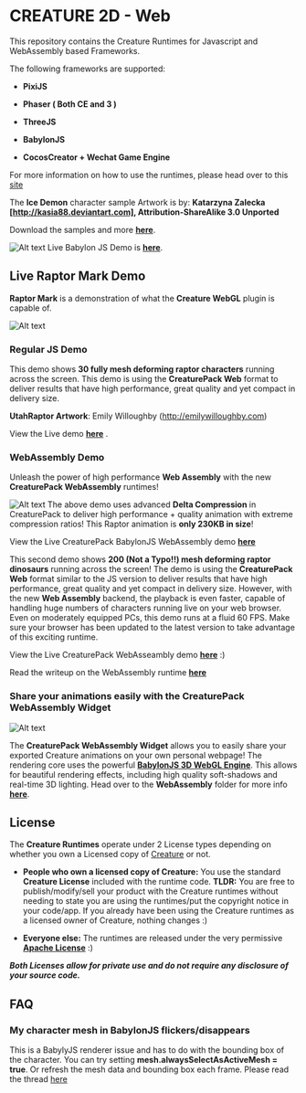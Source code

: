 # CREATURE 2D - Web

This repository contains the Creature Runtimes for Javascript and WebAssembly based Frameworks.

The following frameworks are supported:

- **PixiJS**

- **Phaser ( Both CE and 3 )**

- **ThreeJS**

- **BabylonJS**

- **CocosCreator + Wechat Game Engine**

For more information on how to use the runtimes, please head over to this [site](http://www.kestrelmoon.com/creaturedocs/Game_Engine_Runtimes_And_Integration/Runtimes_Introduction.html)

The **Ice Demon** character sample Artwork is by: **Katarzyna Zalecka [http://kasia88.deviantart.com], Attribution-ShareAlike 3.0 Unported**

Download the samples and more **[here](http://www.kestrelmoon.com/creaturedocs/Animation_Samples_And_Examples/Samples_And_Videos.html)**.

![Alt text](https://github.com/kestrelm/Creature_WebGL/blob/master/babylonjs.png)
Live Babylon JS Demo is **[here](http://creature.kestrelmoon.com/WebDemo/Babylon-Demo.html)**.

## Live Raptor Mark Demo

**Raptor Mark** is a demonstration of what the **Creature WebGL** plugin is capable of. 

![Alt text](https://github.com/kestrelm/Creature_WebGL/blob/master/logo1.png)

### Regular JS Demo

This demo shows **30 fully mesh deforming raptor characters** running across the screen. This demo is using the **CreaturePack Web** format to deliver results that have high performance, great quality and yet compact in delivery size.

**UtahRaptor Artwork**: Emily Willoughby (http://emilywilloughby.com) 

View the Live demo **[here](http://www.kestrelmoon.com/creature/WebDemo/raptor_mark.html)** .

### WebAssembly Demo

Unleash the power of high performance **Web Assembly** with the new **CreaturePack WebAssembly** runtimes!

![Alt text](./file/gfx/img/readme/babylonPack.png)
The above demo uses advanced **Delta Compression** in CreaturePack to deliver high performance + quality animation with extreme compression ratios! This Raptor animation is **only 230KB in size**!

View the Live CreaturePack BabylonJS WebAssembly demo **[here](https://creature.kestrelmoon.com/WebDemo/wasm/BabylonPack-Demo.html)** 


This second demo shows **200 (Not a Typo!!) mesh deforming raptor dinosaurs** running across the screen! The demo is using the **CreaturePack Web** format similar to the JS version to deliver results that have high performance, great quality and yet compact in delivery size. However, with the new **Web Assembly** backend, the playback is even faster, capable of handling huge numbers of characters running live on your web browser. Even on moderately equipped PCs, this demo runs at a fluid 60 FPS. Make sure your browser has been updated to the latest version to take advantage of this exciting runtime.

View the Live CreaturePack WebAsseambly demo **[here](https://creature.kestrelmoon.com/WebDemo/wasm/PixiJS-WASM-Pack-MultiDemo.html)** :)

Read the writeup on the WebAssembly runtime **[here](<https://medium.com/@kestrelm/creaturepack-high-performance-2d-webgl-character-animation-with-webassembly-72c436bec86c>)**

### Share your animations easily with the CreaturePack WebAssembly Widget

![Alt text](https://github.com/kestrelm/Creature_WebGL/blob/master/packPlayer.png)

The **CreaturePack WebAssembly Widget** allows you to easily share your exported Creature animations on your own personal webpage! The rendering core uses the powerful [**BabylonJS 3D WebGL Engine**](https://www.babylonjs.com/). This allows for beautiful rendering effects, including high quality soft-shadows and real-time 3D lighting. Head over to the **WebAssembly** folder for more info [**here**](https://github.com/kestrelm/Creature_WebGL/tree/master/wasm).

## License
The **Creature Runtimes** operate under 2 License types depending on whether you own a Licensed copy of [Creature](https://creature.kestrelmoon.com) or not.
- **People who own a licensed copy of Creature:** You use the standard **Creature License** included with the runtime code. **TLDR:** You are free to publish/modify/sell your product with the Creature runtimes without needing to state you are using the runtimes/put the copyright notice in your code/app. If you already have been using the Creature runtimes as a licensed owner of Creature, nothing changes :)

- **Everyone else:** The runtimes are released under the very permissive [**Apache License**](https://choosealicense.com/licenses/apache-2.0/) :)

***Both Licenses allow for private use and do not require any disclosure of your source code.***

## FAQ

### My character mesh in BabylonJS flickers/disappears
This is a BabylyJS renderer issue and has to do with the bounding box of the character. You can try setting **mesh.alwaysSelectAsActiveMesh = true**. Or refresh the mesh data and bounding box each frame. Please read the thread [here](https://github.com/kestrelm/Creature_WebGL/issues/10)

